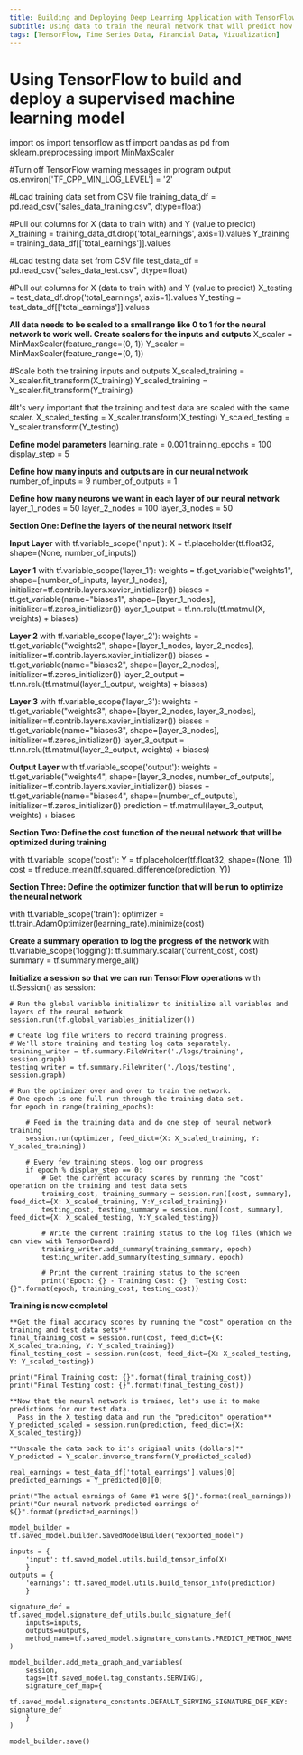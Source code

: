 ```yaml
---
title: Building and Deploying Deep Learning Application with TensorFlow
subtitle: Using data to train the neural network that will predict how much money we can expect in future to earn based on our historical data 
tags: [TensorFlow, Time Series Data, Financial Data, Vizualization]
---
```


# Using TensorFlow to build and deploy a supervised machine learning model

import os
import tensorflow as tf
import pandas as pd
from sklearn.preprocessing import MinMaxScaler

#Turn off TensorFlow warning messages in program output
os.environ['TF_CPP_MIN_LOG_LEVEL'] = '2'

#Load training data set from CSV file
training_data_df = pd.read_csv("sales_data_training.csv", dtype=float)

#Pull out columns for X (data to train with) and Y (value to predict)
X_training = training_data_df.drop('total_earnings', axis=1).values
Y_training = training_data_df[['total_earnings']].values

#Load testing data set from CSV file
test_data_df = pd.read_csv("sales_data_test.csv", dtype=float)

#Pull out columns for X (data to train with) and Y (value to predict)
X_testing = test_data_df.drop('total_earnings', axis=1).values
Y_testing = test_data_df[['total_earnings']].values

**All data needs to be scaled to a small range like 0 to 1 for the neural network to work well. Create scalers for the inputs and outputs**
X_scaler = MinMaxScaler(feature_range=(0, 1))
Y_scaler = MinMaxScaler(feature_range=(0, 1))

#Scale both the training inputs and outputs
X_scaled_training = X_scaler.fit_transform(X_training)
Y_scaled_training = Y_scaler.fit_transform(Y_training)

#It's very important that the training and test data are scaled with the same scaler.
X_scaled_testing = X_scaler.transform(X_testing)
Y_scaled_testing = Y_scaler.transform(Y_testing)

**Define model parameters**
learning_rate = 0.001
training_epochs = 100
display_step = 5

**Define how many inputs and outputs are in our neural network**
number_of_inputs = 9
number_of_outputs = 1

**Define how many neurons we want in each layer of our neural network**
layer_1_nodes = 50
layer_2_nodes = 100
layer_3_nodes = 50

**Section One: Define the layers of the neural network itself**

**Input Layer**
with tf.variable_scope('input'):
    X = tf.placeholder(tf.float32, shape=(None, number_of_inputs))

**Layer 1**
with tf.variable_scope('layer_1'):
    weights = tf.get_variable("weights1", shape=[number_of_inputs, layer_1_nodes], initializer=tf.contrib.layers.xavier_initializer())
    biases = tf.get_variable(name="biases1", shape=[layer_1_nodes], initializer=tf.zeros_initializer())
    layer_1_output = tf.nn.relu(tf.matmul(X, weights) + biases)

**Layer 2**
with tf.variable_scope('layer_2'):
    weights = tf.get_variable("weights2", shape=[layer_1_nodes, layer_2_nodes], initializer=tf.contrib.layers.xavier_initializer())
    biases = tf.get_variable(name="biases2", shape=[layer_2_nodes], initializer=tf.zeros_initializer())
    layer_2_output = tf.nn.relu(tf.matmul(layer_1_output, weights) + biases)

**Layer 3**
with tf.variable_scope('layer_3'):
    weights = tf.get_variable("weights3", shape=[layer_2_nodes, layer_3_nodes], initializer=tf.contrib.layers.xavier_initializer())
    biases = tf.get_variable(name="biases3", shape=[layer_3_nodes], initializer=tf.zeros_initializer())
    layer_3_output = tf.nn.relu(tf.matmul(layer_2_output, weights) + biases)

**Output Layer**
with tf.variable_scope('output'):
    weights = tf.get_variable("weights4", shape=[layer_3_nodes, number_of_outputs], initializer=tf.contrib.layers.xavier_initializer())
    biases = tf.get_variable(name="biases4", shape=[number_of_outputs], initializer=tf.zeros_initializer())
    prediction = tf.matmul(layer_3_output, weights) + biases

**Section Two: Define the cost function of the neural network that will be optimized during training**

with tf.variable_scope('cost'):
    Y = tf.placeholder(tf.float32, shape=(None, 1))
    cost = tf.reduce_mean(tf.squared_difference(prediction, Y))

**Section Three: Define the optimizer function that will be run to optimize the neural network**

with tf.variable_scope('train'):
    optimizer = tf.train.AdamOptimizer(learning_rate).minimize(cost)

**Create a summary operation to log the progress of the network**
with tf.variable_scope('logging'):
    tf.summary.scalar('current_cost', cost)
    summary = tf.summary.merge_all()

**Initialize a session so that we can run TensorFlow operations**
with tf.Session() as session:

    # Run the global variable initializer to initialize all variables and layers of the neural network
    session.run(tf.global_variables_initializer())

    # Create log file writers to record training progress.
    # We'll store training and testing log data separately.
    training_writer = tf.summary.FileWriter('./logs/training', session.graph)
    testing_writer = tf.summary.FileWriter('./logs/testing', session.graph)

    # Run the optimizer over and over to train the network.
    # One epoch is one full run through the training data set.
    for epoch in range(training_epochs):

        # Feed in the training data and do one step of neural network training
        session.run(optimizer, feed_dict={X: X_scaled_training, Y: Y_scaled_training})

        # Every few training steps, log our progress
        if epoch % display_step == 0:
            # Get the current accuracy scores by running the "cost" operation on the training and test data sets
            training_cost, training_summary = session.run([cost, summary], feed_dict={X: X_scaled_training, Y:Y_scaled_training})
            testing_cost, testing_summary = session.run([cost, summary], feed_dict={X: X_scaled_testing, Y:Y_scaled_testing})

            # Write the current training status to the log files (Which we can view with TensorBoard)
            training_writer.add_summary(training_summary, epoch)
            testing_writer.add_summary(testing_summary, epoch)

            # Print the current training status to the screen
            print("Epoch: {} - Training Cost: {}  Testing Cost: {}".format(epoch, training_cost, testing_cost))

   **Training is now complete!**

    **Get the final accuracy scores by running the "cost" operation on the training and test data sets**
    final_training_cost = session.run(cost, feed_dict={X: X_scaled_training, Y: Y_scaled_training})
    final_testing_cost = session.run(cost, feed_dict={X: X_scaled_testing, Y: Y_scaled_testing})

    print("Final Training cost: {}".format(final_training_cost))
    print("Final Testing cost: {}".format(final_testing_cost))

    **Now that the neural network is trained, let's use it to make predictions for our test data.
      Pass in the X testing data and run the "prediciton" operation**
    Y_predicted_scaled = session.run(prediction, feed_dict={X: X_scaled_testing})

    **Unscale the data back to it's original units (dollars)**
    Y_predicted = Y_scaler.inverse_transform(Y_predicted_scaled)

    real_earnings = test_data_df['total_earnings'].values[0]
    predicted_earnings = Y_predicted[0][0]

    print("The actual earnings of Game #1 were ${}".format(real_earnings))
    print("Our neural network predicted earnings of ${}".format(predicted_earnings))

    model_builder = tf.saved_model.builder.SavedModelBuilder("exported_model")

    inputs = {
        'input': tf.saved_model.utils.build_tensor_info(X)
        }
    outputs = {
        'earnings': tf.saved_model.utils.build_tensor_info(prediction)
        }

    signature_def = tf.saved_model.signature_def_utils.build_signature_def(
        inputs=inputs,
        outputs=outputs,
        method_name=tf.saved_model.signature_constants.PREDICT_METHOD_NAME
    )

    model_builder.add_meta_graph_and_variables(
        session,
        tags=[tf.saved_model.tag_constants.SERVING],
        signature_def_map={
            tf.saved_model.signature_constants.DEFAULT_SERVING_SIGNATURE_DEF_KEY: signature_def
        }
    )

    model_builder.save()
